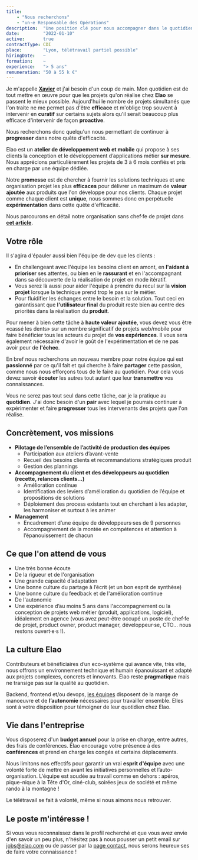 ```yaml
---
title:
    - "Nous recherchons"
    - "un·e Responsable des Opérations"
description:  "Une position clé pour nous accompagner dans le quotidien des projets aussi bien que dans l'organisation globale de l'équipe."
date:         "2022-01-10"
active:       true
contractType: CDI
place:        "Lyon, télétravail partiel possible"
hiringDate:   ~
formation:    ~
experience:   "> 5 ans"
remuneration: "50 à 55 k €"
---
```


Je m'appelle [**Xavier**](../member/xgorse.yml) et j'ai besoin d'un coup de main. Mon quotidien est de tout mettre en œuvre pour que les projets qu'on réalise chez **Elao** se passent le mieux possible. Aujourd'hui le nombre de projets simultanés que l'on traite ne me permet pas d'être **efficace** et m'oblige trop souvent à intervenir en **curatif** sur certains sujets alors qu'il serait beaucoup plus efficace d'intervenir de façon **proactive**.

Nous recherchons donc quelqu'un nous permettant de continuer à **progresser** dans notre quête d'efficacité.

Elao est un **atelier de développement web et mobile** qui propose à ses clients la conception et le développement d’applications métier **sur mesure**. Nous apprécions particulièrement les projets de 3 à 6 mois confiés et pris en charge par une équipe dédiée.

Notre **promesse** est de chercher à fournir les solutions techniques et une organisation projet les plus **efficaces** pour délivrer un maximum de **valeur ajoutée** aux produits que l'on développe pour nos clients.
Chaque projet comme chaque client est **unique**, nous sommes donc en perpétuelle **expérimentation** dans cette quête d'efficacité.

Nous parcourons en détail notre organisation sans chef·fe de projet dans [**cet article**](../blog/methodo/gestion-de-projet-sans-chef-de-projet.md).

## Votre rôle

Il s'agira d'épauler aussi bien l'équipe de dev que les clients :

 * En challengeant avec l'équipe les besoins client en amont, en **l'aidant à prioriser** ses attentes, ou bien en le **rassurant** et en l'accompagnant dans sa découverte de la réalisation de projet en mode itératif.
 * Vous serez là aussi pour aider l'équipe à prendre du recul sur la **vision projet** lorsque la technique prend trop le pas sur le métier.
 * Pour fluidifier les échanges entre le besoin et la solution. Tout ceci en garantissant que **l'utilisateur final** du produit reste bien au centre des priorités dans la réalisation du **produit**.

Pour mener à bien cette tâche à **haute valeur ajoutée**, vous devez vous être «cassé les dents» sur un nombre significatif de projets web/mobile pour faire bénéficier tous les acteurs du projet de **vos expériences**.
Il vous sera également nécessaire d'avoir le goût de l'expérimentation et de ne pas avoir peur de **l'échec**.

En bref nous recherchons un nouveau membre pour notre équipe qui est **passionné** par ce qu'il fait et qui cherche à faire **partager** cette passion, comme nous nous efforçons tous de le faire au quotidien.
Pour cela vous devez savoir **écouter** les autres tout autant que leur **transmettre** vos connaissances.

Vous ne serez pas tout seul dans cette tâche, car je la pratique au **quotidien**. J'ai donc besoin d'un **pair** avec lequel je pourrais continuer à expérimenter et faire **progresser** tous les intervenants des projets que l'on réalise.

## Concrètement, vos missions

- **Pilotage de l’ensemble de l’activité de production des équipes**
    - Participation aux ateliers d’avant-vente
    - Recueil des besoins clients et recommandations stratégiques produit
    - Gestion des plannings 
- **Accompagnement du client et des développeurs au quotidien (recette, relances clients…)**
    - Amélioration continue 
    - Identification des leviers d’amélioration du quotidien de l’équipe et propositions de solutions
    - Déploiement des process existants tout en cherchant à les adapter, les harmoniser et surtout à les animer
- **Management**
    - Encadrement d’une équipe de développeurs·ses de 9 personnes
    - Accompagnement de la montée en compétences et attention à l’épanouissement de chacun

## Ce que l'on attend de vous

- Une très bonne écoute
- De la rigueur et de l'organisation
- Une grande capacité d’adaptation
- Une bonne culture du partage à l’écrit (et un bon esprit de synthèse) 
- Une bonne culture du feedback et de l'amélioration continue
- De l'autonomie 
- Une expérience d’au moins 5 ans dans l'accompagnement ou la conception de projets web métier (produit, applications, logiciel), idéalement en agence (vous avez peut-être occupé un poste de chef·fe de projet, product owner, product manager, développeur·se, CTO… nous restons ouvert·e·s !).

## La culture Elao

Contributeurs et bénéficiaires d’un eco-système qui avance vite, très vite, nous offrons un environnement technique et humain épanouissant et adapté aux projets complexes, concrets et innovants. Elao reste **pragmatique** mais ne transige pas sur la qualité au quotidien.

Backend, frontend et/ou devops, [les équipes](https://www.elao.com/la-tribu) disposent de la marge de manoeuvre et de **l’autonomie** nécessaires pour travailler ensemble. Elles sont à votre disposition pour témoigner de leur quotidien chez Elao.


## Vie dans l'entreprise

Vous disposerez d'un **budget annuel** pour la prise en charge, entre autres, des frais de conférences. Elao encourage votre présence à des **conférences** et prend en charge les congés et certains déplacements.

Nous limitons nos effectifs pour garantir un vrai **esprit d'équipe** avec une volonté forte de mettre en avant les initiatives personnelles et l’auto-organisation. L'équipe est soudée au travail comme en dehors : apéros, pique-nique à la Tête d'Or, ciné-club, soirées jeux de société et même rando à la montagne !

Le télétravail se fait à volonté, même si nous aimons nous retrouver. 

## Le poste m'intéresse !

Si vous vous reconnaissez dans le profil recherché et que vous avez envie d'en savoir un peu plus, n'hésitez pas à nous pousser un petit email sur [jobs@elao.com](mailto:jobs@elao.com) ou de passer par la [page contact](https://www.elao.com/contact/), nous serons heureux·ses de faire votre connaissance !